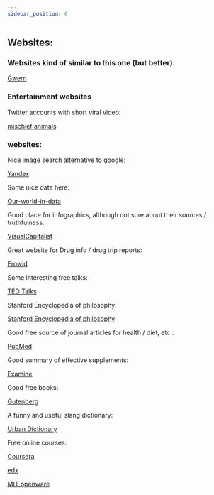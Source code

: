```yaml
---
sidebar_position: 6
---
```


## Websites:

### Websites kind of similar to this one (but better):

[Gwern](https://www.gwern.net/)


### Entertainment websites 

Twitter accounts with short viral video:

[mischief animals](https://twitter.com/mischiefanimals)


### websites:

Nice image search alternative to google:

[Yandex](https://www.yandex.com)

Some nice data here:

[Our-world-in-data](https://ourworldindata.org/)

Good place for infographics, although not sure about their sources / truthfulness:

[VisualCapitalist](https://www.visualcapitalist.com/)

Great website for Drug info / drug trip reports:

[Erowid](https://erowid.org/)

Some interesting free talks:

[TED Talks](https://www.ted.com/talks?sort=popular)

Stanford Encyclopedia of philosophy:

[Stanford Encyclopedia of philosophy](https://plato.stanford.edu/)

Good free source of journal articles for health / diet, etc.:

[PubMed](https://pubmed.ncbi.nlm.nih.gov/)

Good summary of effective supplements:

[Examine](https://examine.com/)

Good free books:

[Gutenberg](https://www.gutenberg.org/)

A funny and useful slang dictionary:

[Urban Dictionary](https://www.urbandictionary.com/)


Free online courses:

[Coursera](https://www.coursera.org/)

[edx](https://www.edx.org/)

[MIT openware](https://ocw.mit.edu/)






